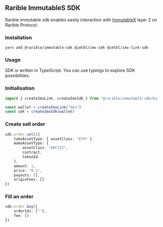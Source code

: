 ## Rarible ImmutableS SDK

Rarible immutable sdk enables easily interaction with [ImmutableX](https://www.immutable.com/) layer 2 on Rarible
Protocol.

### Installation

```shell
yarn add @rarible/immutable-sdk @imtbl/imx-sdk @imtbl/imx-link-sdk
```

### Usage

SDK is written in TypeScript. You can use typings to explore SDK possibilities.

### Initialisation

```typescript
import { createImxLink, createImxSdk } from "@rarible/immutable-sdk/build"

const wallet = createImxLink("dev")
const sdk = createImxSdk(wallet)
```

### Create sell order

```typescript
sdk.order.sell({
	takeAssetType: { assetClass: "ETH" },
	makeAssetType: {
		assetClass: "ERC721",
		contract,
		tokenId
	},
	amount: 1,
	price: "0.1",
	payouts: [],
	originFees: []
})
```

### Fill an order

```typescript
sdk.order.buy({
	orderIds: [""],
	fee: []
})
```
